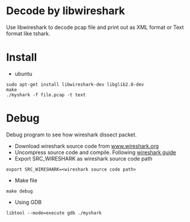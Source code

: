 # Decode by libwireshark
Use libwireshark to decode pcap file and print out as XML format or Text format like tshark.

# Install
- ubuntu
```
sudo apt-get install libwireshark-dev libglib2.0-dev
make
./myshark -f file.pcap -t text
```

# Debug
Debug program to see how wireshark dissect packet.
- Download wireshark source code from www.wireshark.org
- Uncompress source code and compile. Following [wireshark guide](https://www.wireshark.org/docs/wsug_html/#ChBuildInstallUnixBuild)
- Export SRC_WIRESHARK as wireshark source code path
```
export SRC_WIRESHARK=<wireshark source code path>
```
- Make file
```
make debug
```
- Using GDB
```
libtool --mode=execute gdb ./myshark
```

